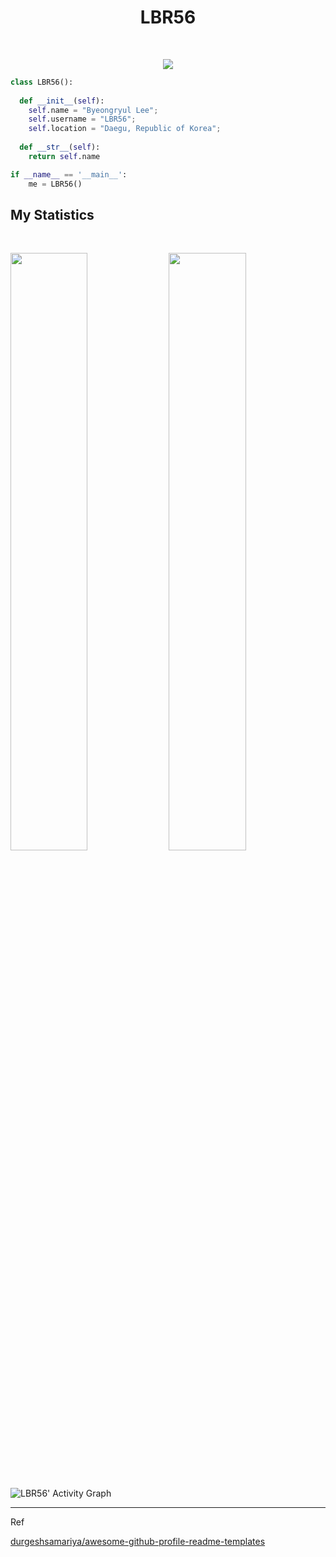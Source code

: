 <h1 align="center">
  <b>LBR56</b>
</h1>

<!-- Test  -->

<br>

<p>
<div align="center">
  <img src="https://img.shields.io/badge/Python-3776AB?style=for-the-badge&logo=python&logoColor=white">
</div>
</p>

```python
class LBR56():
    
  def __init__(self):
    self.name = "Byeongryul Lee";
    self.username = "LBR56";
    self.location = "Daegu, Republic of Korea";
  
  def __str__(self):
    return self.name

if __name__ == '__main__':
    me = LBR56()
```

## My Statistics

<br/>
<p align="left">
  <img width="49.5%" src="https://github-readme-stats.vercel.app/api?username=LBR56&show_icons=true&theme=gruvbox&hide_border=true" />
    <img width="49.5%" src="https://github-readme-streak-stats.herokuapp.com/?user=LBR56&theme=gruvbox&hide_border=true" />
</p>
<br>

![LBR56' Activity Graph](https://activity-graph.herokuapp.com/graph?username=LBR56&custom_title=LBR56%20Trips's%20Contribution%20Graph&theme=gruvbox&bg_color=282828&hide_border=true&line=d1a01f&point=c58545)

------

Ref

[durgeshsamariya/awesome-github-profile-readme-templates](https://github.com/durgeshsamariya/awesome-github-profile-readme-templates/tree/master/templates)
